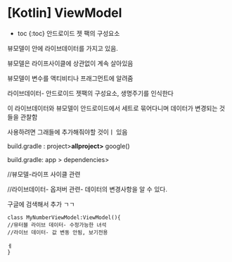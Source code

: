 # [Kotlin] ViewModel

* toc
{:toc}
안드로이드 젯 팩의 구성요소

뷰모델이 안에 라이브데이터를 가지고 있음.

뷰모델은 라이프사이클에 상관없이 계속 살아있음



뷰모델이 변수를 액티비티나 프래그먼트에 알려줌

라이브데이터- 안드로이드 젯팩의 구성요소, 생명주기를 인식한다

이 라이브데이터와 뷰모델이 안드로이드에서 세트로 묶어다니며 데이터가 변경되는 것들을 관찰함

사용하려면 그래들에 추가해줘야할 것이ㅣ 있음

build.gradle : project>**allproject>** google()

build.gradle: app > dependencies>

//뷰모델-라이프 사이클 관련

//라이브데이터- 옵저버 관련- 데이터의 변경사항을 알 수 있다.

구글에 검색해서 추가 ㄱㄱ

```
class MyNumberViewModel:ViewModel(){
//뮤터블 라이브 데이터- 수정가능한 녀석
//라이브 데이터- 값 변동 안됨, 보기전용

ㅔ
}
```



